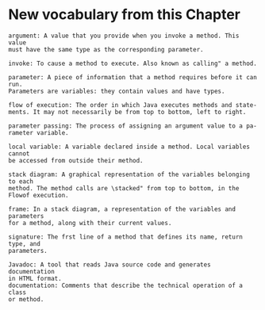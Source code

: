 # New vocabulary from this Chapter 

    argument: A value that you provide when you invoke a method. This value
    must have the same type as the corresponding parameter.
    
    invoke: To cause a method to execute. Also known as calling" a method.
    
    parameter: A piece of information that a method requires before it can run.
    Parameters are variables: they contain values and have types.
    
    flow of execution: The order in which Java executes methods and state-
    ments. It may not necessarily be from top to bottom, left to right.
    
    parameter passing: The process of assigning an argument value to a pa-
    rameter variable.
    
    local variable: A variable declared inside a method. Local variables cannot
    be accessed from outside their method.
    
    stack diagram: A graphical representation of the variables belonging to each
    method. The method calls are \stacked" from top to bottom, in the 
    Flowof execution.
    
    frame: In a stack diagram, a representation of the variables and parameters
    for a method, along with their current values.
    
    signature: The frst line of a method that defines its name, return type, and
    parameters.
    
    Javadoc: A tool that reads Java source code and generates documentation
    in HTML format.
    documentation: Comments that describe the technical operation of a class
    or method.
